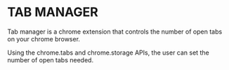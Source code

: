 <h1>TAB MANAGER </h1>

<p>Tab manager is a chrome extension that controls the number of open tabs on your chrome browser.</p>

<p>
Using the chrome.tabs and chrome.storage APIs, the user can set the number of open tabs needed.
</p>